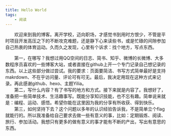 ```yaml
---
title: Hello World
tags:
    - 阅读
---
```

> 
&ensp;&ensp;&ensp;&ensp;欢迎来到我的博客。离开学校，迈向职场，才感觉书到用时方恨少，不管是平时项目开发高压之下的不断攻克难题，还是静下心来读些书，或是忙碌的间隙参加自己热衷的体育运动。久而久之发现，心里有个诉求：找个地方，写点东西。
<!--more-->

&ensp;&ensp;&ensp;&ensp;第一，在哪写？我想过用QQ空间的日志、简书、知乎、微博的长微博、大多数程序员喜欢的一些博客大站，或者直接在github上开一个专门记录自己想记录的东西。以上这些部分做过尝试。我的要求：页面要简洁、书写方式简单最好是支持makrdown、不在乎访问量、评论可有可无。最后，我决定用现在这种方式来记录。再此感谢github、hexo、主题Yilia。<br/>
&ensp;&ensp;&ensp;&ensp;第二，写什么内容？有了书写的地方和方式。接下来就是内容了。我想好了，准备把一些简单技术、生活趣事写。既能分享知识技能，也不忘有趣。简单说来就是：编程、运动、感悟。希望你能在这里因为我的分享有所收获、得到快乐。<br/>
&ensp;&ensp;&ensp;&ensp;第三，如何坚持下去？这个问题以多年的认识经验告诉我，不是简单立个flag就能行的。所以我准备给自己要求去做一些有意义的事，比如：定期锻炼、阅读、旅行、参加活动。我想只有更多的做有意义的事才能有不断的产出，写出有意思的东西。<br/>

    
